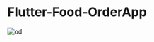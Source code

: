# Flutter-Food-OrderApp

![od](https://user-images.githubusercontent.com/20543298/55902409-37059400-5bed-11e9-8197-93936029cb32.PNG)
